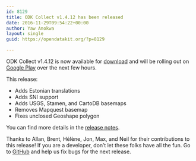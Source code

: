 ```yaml
---
id: 8129
title: ODK Collect v1.4.12 has been released
date: 2016-11-29T09:54:22+00:00
author: Yaw Anokwa
layout: single
guid: https://opendatakit.org/?p=8129

---
```

ODK Collect v1.4.12 is now available for [download](https://opendatakit.org/downloads/download-info/odk-collect-apk/) and will be rolling out on [Google Play](https://play.google.com/store/apps/details?id=org.odk.collect.android) over the next few hours.

This release:

  * Adds Estonian translations
  * Adds SNI support
  * Adds USGS, Stamen, and CartoDB basemaps
  * Removes Mapquest basemap
  * Fixes unclosed Geoshape polygon

You can find more details in the [release notes](https://github.com/opendatakit/opendatakit/wiki/Collect-Release-Notes).

Thanks to Allan, Brent, Hélène, Jon, Max, and Neil for their contributions to this release! If you are a developer, don&#8217;t let these folks have all the fun. Go to [GitHub](https://github.com/opendatakit/collect) and help us fix bugs for the next release.
